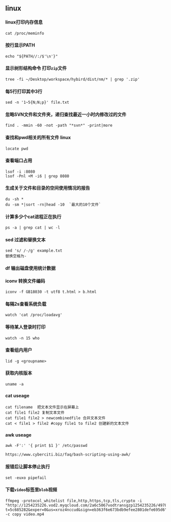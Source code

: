 ## linux

#### linux打印内存信息
```
cat /proc/meminfo
```

#### 按行显示PATH
```
echo "${PATH//:/$'\n'}"
```

#### 显示树形结构命令 打印`zip`文件
```
tree -fi ~/Desktop/workspace/hybird/dist/nm/* | grep '.zip'
```

#### 每5行打印其中3行
```
sed -n '1~5{N;N;p}' file.txt
```

#### 忽略SVN文件和文件夹，递归查找最近一小时内修改过的文件
```
find . -mmin -60 -not -path "*svn*" -print|more
```

#### 查找和pwd相关的所有文件 linux
```
locate pwd
```

#### 查看端口占用
```
lsof -i :8080
lsof -Pnl +M -i6 | grep 8080
```

#### 生成关于文件和目录的空间使用情况的报告
```
du -sh *
du -sm *|sort -rn|head -10  `最大的10个文件`
```
#### 计算多少个cat进程正在执行
```
ps -a | grep cat | wc -l
```

#### sed 过滤和替换文本
```
sed 's/ /-/g' example.txt
替换空格为-
```

#### df 输出磁盘使用统计数据

#### iconv 转换文件编码
```
iconv -f GB18030 -t utf8 t.html > b.html
```

#### 每隔2s查看系统负载
```
watch 'cat /proc/loadavg'
```




#### 等待某人登录时打印
```
watch -n 15 who
```

#### 查看组内用户
```
lid -g <groupname>
```

#### 获取内核版本
```
uname -a
```

#### cat useage
```
cat filename  把文本文件显示在屏幕上
cat file1 file2 复制文本文件
cat file1 file2 > newcombinedfile 合并文本文件
cat < file1 > file2 #copy file1 to file2 创建新的文本文件
```

#### awk useage
```
awk -F':' '{ print $1 }' /etc/passwd

https://www.cyberciti.biz/faq/bash-scripting-using-awk/
```

#### 报错后让脚本停止执行
```
set -euxo pipefail
```

#### 下载`video`标签里`blob`视频
```
ffmpeg -protocol_whitelist file,http,https,tcp,tls,crypto -i "http://1254235226.vod2.myqcloud.com/2a6c5067vodtransgzp1254235226/4978e7555285890785581204586/drm/v.f230.m3u8?t=5c685282&exper=0&us=xroz4nccud&sign=eb363f6e673bdb9efee2801defe695d6" -c copy video.mp4
```



